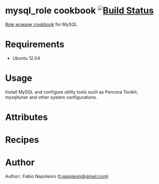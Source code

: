 # mysql_role cookbook [![Build Status](https://travis-ci.org/fabn/chef-mysql_role.svg)](https://travis-ci.org/fabn/chef-mysql_role)

[Role wrapper cookbook](http://www.getchef.com/blog/2013/12/03/doing-wrapper-cookbooks-right/) for MySQL

# Requirements

* Ubuntu 12.04

# Usage

Install MySQL and configure utility tools such as Percona Toolkit, mysqltuner and other system configurations.

# Attributes

# Recipes

# Author

Author:: Fabio Napoleoni (<f.napoleoni@gmail.com>)
